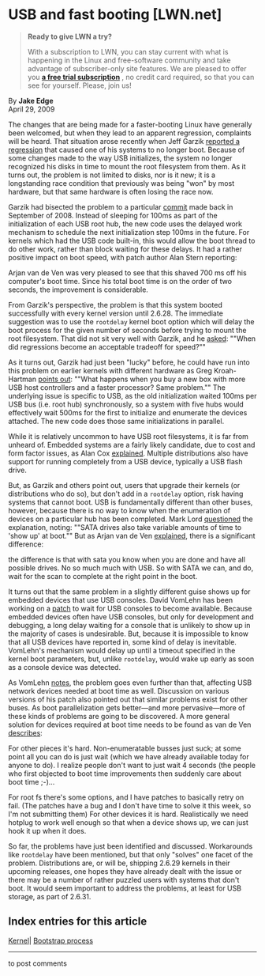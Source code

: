 # USB and fast booting [LWN.net]

> **Ready to give LWN a try?**
> 
> With a subscription to LWN, you can stay current with what is happening in the Linux and free-software community and take advantage of subscriber-only site features. We are pleased to offer you **[a free trial subscription](https://lwn.net/Promo/nst-trial/claim)** , no credit card required, so that you can see for yourself. Please, join us! 

By **Jake Edge**  
April 29, 2009 

The changes that are being made for a faster-booting Linux have generally been welcomed, but when they lead to an apparent regression, complaints will be heard. That situation arose recently when Jeff Garzik [reported a regression](/Articles/330779/) that caused one of his systems to no longer boot. Because of some changes made to the way USB initializes, the system no longer recognized his disks in time to mount the root filesystem from them. As it turns out, the problem is not limited to disks, nor is it new; it is a longstanding race condition that previously was being "won" by most hardware, but that same hardware is often losing the race now. 

Garzik had bisected the problem to a particular [commit](http://git.kernel.org/?p=linux/kernel/git/torvalds/linux-2.6.git;a=commit;h=8520f38099ccfdac2147a0852f84ee7a8ee5e197) made back in September of 2008. Instead of sleeping for 100ms as part of the initialization of each USB root hub, the new code uses the delayed work mechanism to schedule the next initialization step 100ms in the future. For kernels which had the USB code built-in, this would allow the boot thread to do other work, rather than block waiting for these delays. It had a rather positive impact on boot speed, with patch author Alan Stern reporting: 

Arjan van de Ven was very pleased to see that this shaved 700 ms off his computer's boot time. Since his total boot time is on the order of two seconds, the improvement is considerable. 

From Garzik's perspective, the problem is that this system booted successfully with every kernel version until 2.6.28. The immediate suggestion was to use the `rootdelay` kernel boot option which will delay the boot process for the given number of seconds before trying to mount the root filesystem. That did not sit very well with Garzik, and he [asked](/Articles/330807/): ""When did regressions become an acceptable tradeoff for speed?"" 

As it turns out, Garzik had just been "lucky" before, he could have run into this problem on earlier kernels with different hardware as Greg Kroah-Hartman [points out](/Articles/330810/): ""What happens when you buy a new box with more USB host controllers and a faster processor? Same problem."" The underlying issue is specific to USB, as the old initialization waited 100ms per USB bus (i.e. root hub) synchronously, so a system with five hubs would effectively wait 500ms for the first to initialize and enumerate the devices attached. The new code does those same initializations in parallel. 

While it is relatively uncommon to have USB root filesystems, it is far from unheard of. Embedded systems are a fairly likely candidate, due to cost and form factor issues, as Alan Cox [explained](/Articles/330894/). Multiple distributions also have support for running completely from a USB device, typically a USB flash drive. 

But, as Garzik and others point out, users that upgrade their kernels (or distributions who do so), but don't add in a `rootdelay` option, risk having systems that cannot boot. USB is fundamentally different than other buses, however, because there is no way to know when the enumeration of devices on a particular hub has been completed. Mark Lord [questioned](/Articles/330837/) the explanation, noting: ""SATA drives also take variable amounts of time to 'show up' at boot."" But as Arjan van de Ven [explained](/Articles/330839/), there is a significant difference: 

the difference is that with sata you know when you are done and have all possible drives. No so much much with USB. So with SATA we can, and do, wait for the scan to complete at the right point in the boot. 

It turns out that the same problem in a slightly different guise shows up for embedded devices that use USB consoles. David VomLehn has been working on a [patch](/Articles/329179/) to wait for USB consoles to become available. Because embedded devices often have USB consoles, but only for development and debugging, a long delay waiting for a console that is unlikely to show up in the majority of cases is undesirable. But, because it is impossible to know that all USB devices have reported in, some kind of delay is inevitable. VomLehn's mechanism would delay up until a timeout specified in the kernel boot parameters, but, unlike `rootdelay`, would wake up early as soon as a console device was detected. 

As VomLehn [notes](/Articles/330848/), the problem goes even further than that, affecting USB network devices needed at boot time as well. Discussion on various versions of his patch also pointed out that similar problems exist for other buses. As boot parallelization gets better—and more pervasive—more of these kinds of problems are going to be discovered. A more general solution for devices required at boot time needs to be found as van de Ven [describes](/Articles/330850/): 

For other pieces it's hard. Non-enumeratable busses just suck; at some point all you can do is just wait (which we have already available today for anyone to do). I realize people don't want to just wait 4 seconds (the people who first objected to boot time improvements then suddenly care about boot time ;-)... 

For root fs there's some options, and I have patches to basically retry on fail. (The patches have a bug and I don't have time to solve it this week, so I'm not submitting them) For other devices it is hard. Realistically we need hotplug to work well enough so that when a device shows up, we can just hook it up when it does. 

So far, the problems have just been identified and discussed. Workarounds like `rootdelay` have been mentioned, but that only "solves" one facet of the problem. Distributions are, or will be, shipping 2.6.29 kernels in their upcoming releases, one hopes they have already dealt with the issue or there may be a number of rather puzzled users with systems that don't boot. It would seem important to address the problems, at least for USB storage, as part of 2.6.31. 

  
Index entries for this article  
---  
[Kernel](/Kernel/Index)| [Bootstrap process](/Kernel/Index#Bootstrap_process)  
  


* * *

to post comments 
